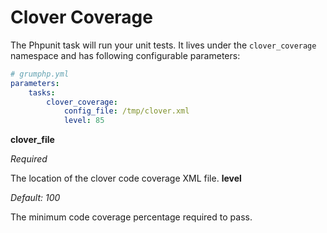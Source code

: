 # Clover Coverage

The Phpunit task will run your unit tests.
It lives under the `clover_coverage` namespace and has following configurable parameters:

```yaml
# grumphp.yml
parameters:
    tasks:
        clover_coverage:
            config_file: /tmp/clover.xml
            level: 85
```

**clover_file**

*Required*

The location of the clover code coverage XML file.
**level**

*Default: 100*

The minimum code coverage percentage required to pass.
